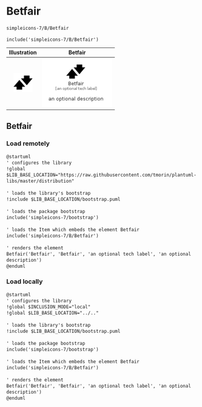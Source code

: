 # Betfair


```text
simpleicons-7/B/Betfair
```

```text
include('simpleicons-7/B/Betfair')
```



| Illustration | Betfair |
| :---: | :---: |
| ![illustration for Illustration](../../simpleicons-7/B/Betfair.png) | ![illustration for Betfair](../../simpleicons-7/B/Betfair.Local.png) |




## Betfair

### Load remotely
```plantuml
@startuml
' configures the library
!global $LIB_BASE_LOCATION="https://raw.githubusercontent.com/tmorin/plantuml-libs/master/distribution"

' loads the library's bootstrap
!include $LIB_BASE_LOCATION/bootstrap.puml

' loads the package bootstrap
include('simpleicons-7/bootstrap')

' loads the Item which embeds the element Betfair
include('simpleicons-7/B/Betfair')

' renders the element
Betfair('Betfair', 'Betfair', 'an optional tech label', 'an optional description')
@enduml
```

### Load locally
```plantuml
@startuml
' configures the library
!global $INCLUSION_MODE="local"
!global $LIB_BASE_LOCATION="../.."

' loads the library's bootstrap
!include $LIB_BASE_LOCATION/bootstrap.puml

' loads the package bootstrap
include('simpleicons-7/bootstrap')

' loads the Item which embeds the element Betfair
include('simpleicons-7/B/Betfair')

' renders the element
Betfair('Betfair', 'Betfair', 'an optional tech label', 'an optional description')
@enduml
```

